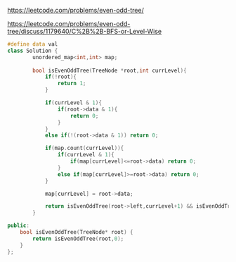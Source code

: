 https://leetcode.com/problems/even-odd-tree/

https://leetcode.com/problems/even-odd-tree/discuss/1179640/C%2B%2B-BFS-or-Level-Wise



``` cpp
#define data val
class Solution {
    	unordered_map<int,int> map;
    	
    	bool isEvenOddTree(TreeNode *root,int currLevel){
    		if(!root){
    			return 1;
    		}

    		if(currLevel & 1){
    			if(root->data & 1){
    				return 0;
    			}
    		}
    		else if(!(root->data & 1)) return 0;

    		if(map.count(currLevel)){
    			if(currLevel & 1){
    				if(map[currLevel]<=root->data) return 0;
    			}
    			else if(map[currLevel]>=root->data) return 0;
    		}

    		map[currLevel] = root->data;

    		return isEvenOddTree(root->left,currLevel+1) && isEvenOddTree(root->right,currLevel+1);
    	}

public:
    bool isEvenOddTree(TreeNode* root) {
    	return isEvenOddTree(root,0);
    }
};
